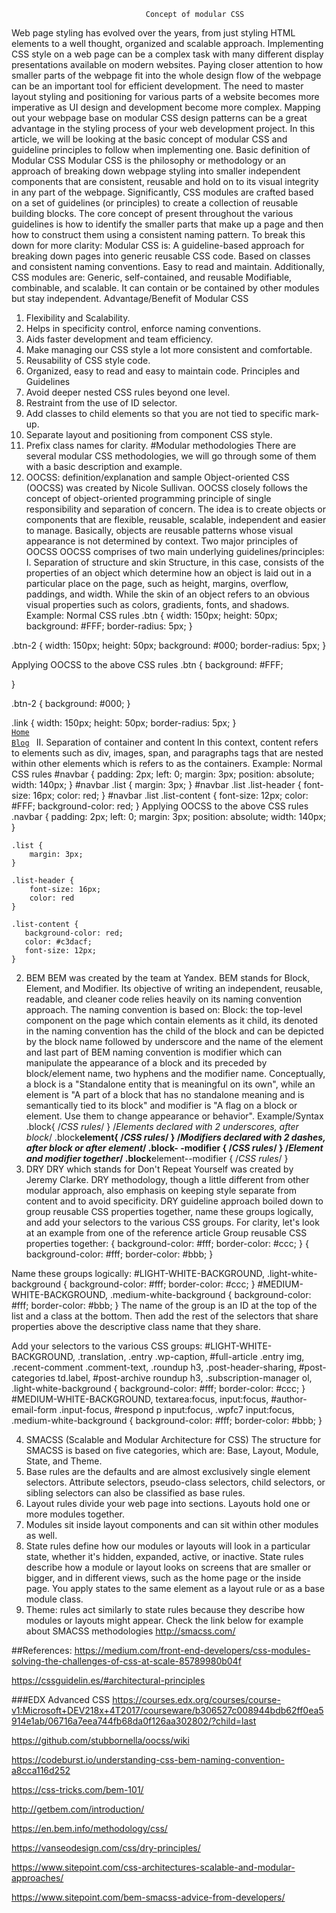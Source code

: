                                   Concept of modular CSS

Web page styling has evolved over the years, from just styling HTML elements to a well thought, organized and scalable approach. Implementing CSS style on a web page can be a complex task with many different display presentations available on modern websites. Paying closer attention to how smaller parts of the webpage fit into the whole design flow of the webpage can be an important tool for efficient development. The need to master layout styling and positioning for various parts of a website becomes more imperative as UI design and development become more complex. Mapping out your webpage base on modular CSS design patterns can be a great advantage in the styling process of your web development project. In this article, we will be looking at the basic concept of modular CSS and guideline principles to follow when implementing one.
Basic definition of Modular CSS
Modular CSS is the philosophy or methodology or an approach of breaking down webpage styling into smaller independent components that are consistent, reusable and hold on to its visual integrity in any part of the webpage. Significantly, CSS modules are crafted based on a set of guidelines (or principles) to create a collection of reusable building blocks. The core concept of present throughout the various guidelines is how to identify the smaller parts that make up a page and then how to construct them using a consistent naming pattern. To break this down for more clarity:
Modular CSS is:
A guideline-based approach for breaking down pages into generic reusable CSS code.
Based on classes and consistent naming conventions.
Easy to read and maintain.
Additionally, CSS modules are:
Generic, self-contained, and reusable
Modifiable, combinable, and scalable.
It can contain or be contained by other modules but stay independent.
Advantage/Benefit of Modular CSS

1. Flexibility and Scalability.
2. Helps in specificity control, enforce naming conventions.
3. Aids faster development and team efficiency.
4. Make managing our CSS style a lot more consistent and comfortable.
5. Reusability of CSS style code.
6. Organized, easy to read and easy to maintain code.
   Principles and Guidelines
7. Avoid deeper nested CSS rules beyond one level.
8. Restraint from the use of ID selector.
9. Add classes to child elements so that you are not tied to specific mark-up.
10. Separate layout and positioning from component CSS style.
11. Prefix class names for clarity.
    #Modular methodologies
    There are several modular CSS methodologies, we will go through some of them with a basic description and example.
12. OOCSS: definition/explanation and sample
    Object-oriented CSS (OOCSS) was created by Nicole Sullivan. OOCSS closely follows the concept of object-oriented programming principle of single responsibility and separation of concern. The idea is to create objects or components that are flexible, reusable, scalable, independent and easier to manage. Basically, objects are reusable patterns whose visual appearance is not determined by context.
    Two major principles of OOCSS
    OOCSS comprises of two main underlying guidelines/principles:
    I. Separation of structure and skin
    Structure, in this case, consists of the properties of an object which determine how an object is laid out in a particular place on the page, such as height, margins, overflow, paddings, and width. While the skin of an object refers to an obvious visual properties such as colors, gradients, fonts, and shadows.
    Example:
    Normal CSS rules
    .btn {
    width: 150px;
    height: 50px;
    background: #FFF;
    border-radius: 5px;
    }

.btn-2 {
width: 150px;
height: 50px;
background: #000;
border-radius: 5px;
}

Applying OOCSS to the above CSS rules
.btn {
background: #FFF;

}

.btn-2 {
background: #000;
}

.link {
width: 150px;
height: 50px;
border-radius: 5px;
}
<code>
<a class="btn link" href="#">Home</a>
<a class="btn-2 link" href="#">Blog</a>
</code>
II. Separation of container and content
In this context, content refers to elements such as div, images, span, and paragraphs tags that are nested within other elements which is refers to as the containers.
Example:
Normal CSS rules
#navbar {
padding: 2px;
left: 0;
margin: 3px;
position: absolute;
width: 140px;
}
#navbar .list {
margin: 3px;
}
#navbar .list .list-header {
font-size: 16px;
color: red;
}
#navbar .list .list-content {
font-size: 12px;
color: #FFF;
background-color: red;
}
Applying OOCSS to the above CSS rules
.navbar {
padding: 2px;
left: 0;
margin: 3px;
position: absolute;
width: 140px;
}

    .list {
        margin: 3px;
    }

    .list-header {
        font-size: 16px;
        color: red
    }

    .list-content {
       background-color: red;
       color: #c3dacf;
       font-size: 12px;
    }

2. BEM
   BEM was created by the team at Yandex. BEM stands for Block, Element, and Modifier. Its objective of writing an independent, reusable, readable, and cleaner code relies heavily on its naming convention approach. The naming convention is based on:
   Block: the top-level component on the page which contain elements as it child, its denoted in the naming convention has the child of the block and can be depicted by the block name followed by underscore and the name of the element and last part of BEM naming convention is modifier which can manipulate the appearance of a block and its preceded by block/element name, two hyphens and the modifier name.
   Conceptually, a block is a "Standalone entity that is meaningful on its own", while an element is "A part of a block that has no standalone meaning and is semantically tied to its block" and modifier is "A flag on a block or element. Use them to change appearance or behavior".
   Example/Syntax
   .block{
   /_CSS rules_/
   }
   /_Elements declared with 2 underscores, after block_/
   .block**element{
   /_CSS rules_/
   }
   /_Modifiers declared with 2 dashes, after block or after element_/
   .block- -modifier {
   /_CSS rules_/
   }
   /_Element and modifier together_/
   .block**element--modifier {
   /_CSS rules_/
   }
3. DRY
   DRY which stands for Don't Repeat Yourself was created by Jeremy Clarke. DRY methodology, though a little different from other modular approach, also emphasis on keeping style separate from content and to avoid specificity. DRY guideline approach boiled down to group reusable CSS properties together, name these groups logically, and add your selectors to the various CSS groups. For clarity, let's look at an example from one of the reference article
   Group reusable CSS properties together:
   {
   background-color: #fff;
   border-color: #ccc;
   }
   {
   background-color: #fff;
   border-color: #bbb;
   }

Name these groups logically:
#LIGHT-WHITE-BACKGROUND,
.light-white-background
{
background-color: #fff;
border-color: #ccc;
}
#MEDIUM-WHITE-BACKGROUND,
.medium-white-background
{
background-color: #fff;
border-color: #bbb;
}
The name of the group is an ID at the top of the list and a class at the bottom. Then add the rest of the selectors that share properties above the descriptive class name that they share.

Add your selectors to the various CSS groups:
#LIGHT-WHITE-BACKGROUND,
.translation,
.entry .wp-caption,
#full-article .entry img,
.recent-comment .comment-text,
.roundup h3,
.post-header-sharing,
#post-categories td.label,
#post-archive roundup h3,
.subscription-manager ol,
.light-white-background
{
background-color: #fff;
border-color: #ccc;
}
#MEDIUM-WHITE-BACKGROUND,
textarea:focus,
input:focus,
#author-email-form .input-focus,
#respond p input:focus,
.wpfc7 input:focus,
.medium-white-background
{
background-color: #fff;
border-color: #bbb;
}

4. SMACSS (Scalable and Modular Architecture for CSS)
   The structure for SMACSS is based on five categories, which are: Base, Layout, Module, State, and Theme.
1. Base rules are the defaults and are almost exclusively single element selectors. Attribute selectors, pseudo-class selectors, child selectors, or sibling selectors can also be classified as base rules.
1. Layout rules divide your web page into sections. Layouts hold one or more modules together.
1. Modules sit inside layout components and can sit within other modules as well.
1. State rules define how our modules or layouts will look in a particular state, whether it's hidden, expanded, active, or inactive. State rules describe how a module or layout looks on screens that are smaller or bigger, and in different views, such as the home page or the inside page. You apply states to the same element as a layout rule or as a base module class.
1. Theme: rules act similarly to state rules because they describe how modules or layouts might appear.
   Check the link below for example about SMACSS methodologies
   http://smacss.com/

##References:
https://medium.com/front-end-developers/css-modules-solving-the-challenges-of-css-at-scale-85789980b04f

https://cssguidelin.es/#architectural-principles

###EDX Advanced CSS
https://courses.edx.org/courses/course-v1:Microsoft+DEV218x+4T2017/courseware/b306527c008944bdb62ff0ea5914e1ab/06716a7eea744fb68da0f126aa302802/?child=last

https://github.com/stubbornella/oocss/wiki

https://codeburst.io/understanding-css-bem-naming-convention-a8cca116d252

https://css-tricks.com/bem-101/

http://getbem.com/introduction/

https://en.bem.info/methodology/css/

https://vanseodesign.com/css/dry-principles/

https://www.sitepoint.com/css-architectures-scalable-and-modular-approaches/

https://www.sitepoint.com/bem-smacss-advice-from-developers/
